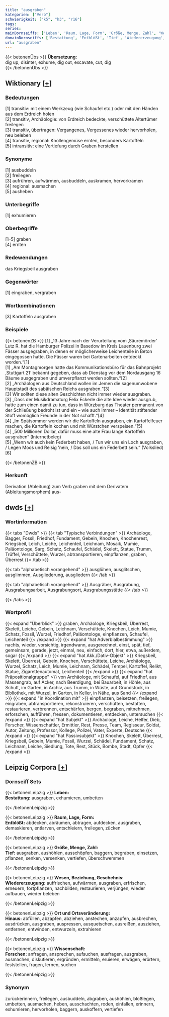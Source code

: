 ```yaml
---
title: "ausgraben"
kategorien: ["Verb"]
schwierigkeit: ["k5", "h3", "r16"]
tags:
series:
mainDornseiffs: ['Leben', 'Raum, Lage, Form', 'Größe, Menge, Zahl', 'Wesen, Beziehung, Geschehnis', 'Ort und Ortsveränderung', 'Wissenschaft']
domainDornseiffs: ['Bestattung', 'Entblößt', 'Tief', 'Wiedererzeugung', 'Hinaus', 'Forschen']
url: "ausgraben"
---
```


{{< betonenÜbs >}}
**Übersetzung:**  
dig up, disinter, exhume, dig out, excavate, cut, dig  
{{< /betonenÜbs >}}

## Wiktionary [[+](https://de.wiktionary.org/wiki/ausgraben)]

### Bedeutungen
[1] transitiv: mit einem Werkzeug (wie Schaufel etc.) oder mit den Händen aus dem Erdreich holen  
[2] transitiv, Archäologie: von Erdreich bedeckte, verschüttete Altertümer freilegen  
[3] transitiv, übertragen: Vergangenes, Vergessenes wieder hervorholen, neu beleben  
[4] transitiv, regional: Knollengemüse ernten, besonders Kartoffeln  
[5] intransitiv: eine Vertiefung durch Graben herstellen  

### Synonyme
[1] ausbuddeln  
[2] freilegen  
[3] aufrühren, aufwärmen, ausbuddeln, auskramen, hervorkramen  
[4] regional: ausmachen  
[5] ausheben  

### Unterbegriffe
[1] exhumieren  

### Oberbegriffe
[1–5] graben  
[4] ernten  

### Redewendungen
das Kriegsbeil ausgraben  

### Gegenwörter
[1] eingraben, vergraben  

### Wortkombinationen
[3] Kartoffeln ausgraben  

### Beispiele
{{< betonenZB >}}
[1] „13 Jahre nach der Verurteilung vom ‚Säuremörder‘ Lutz R. hat die Hamburger Polizei in Basedow im Kreis Lauenburg zwei Fässer ausgegraben, in denen er möglicherweise Leichenteile in Beton eingegossen hatte. Die Fässer waren bei Gartenarbeiten entdeckt worden.“[1]  
[1] „Am Montagmorgen hatte das Kommunikationsbüro für das Bahnprojekt ‚Stuttgart 21‘ bekannt gegeben, dass ab Dienstag vor dem Nordausgang 16 Bäume ausgegraben und umverpflanzt werden sollten.“[2]  
[2] „Archäologen aus Deutschland wollen im Jemen die sagenumwobene Hauptstadt des sabäischen Reichs ausgraben.“[3]  
[3] Wir sollten diese alten Geschichten nicht immer wieder ausgraben.  
[3] „Dass der Musikdramaturg Felix Eckerle die alte Idee wieder ausgrub, hatte zum einen damit zu tun, dass in Würzburg das Theater permanent von der Schließung bedroht ist und ein – wie auch immer – Identität stiftender Stoff womöglich Freunde in der Not schafft.“[4]  
[4] „Im Spätsommer werden wir die Kartoffeln ausgraben, ein Kartoffelfeuer machen, die Kartoffeln kochen und mit Würstchen verspeisen.“[5]  
[4] „500 Millionen Dollar, dafür muss eine alte Frau lange Kartoffeln ausgraben“ (Internetbeleg)  
[5] „Wenn wir auch kein Federbett haben, / Tun wir uns ein Loch ausgraben, / Legen Moos und Reisig 'nein, / Das soll uns ein Federbett sein.“ (Volkslied)[6]  

{{< /betonenZB >}}
### Herkunft
Derivation (Ableitung) zum Verb graben mit dem Derivatem (Ableitungsmorphem) aus-  



## dwds [[+](https://www.dwds.de/wb/ausgraben)]

### Wortinformation
{{< tabs "Dwds" >}}
{{< tab "Typische Verbindungen" >}}
Archäologe, Bagger, Fossil, Friedhof, Fundament, Gebein, Knochen, Knochenrest, Kriegsbeil, Leich, Leiche, Leichenteil, Leichnam, Mosaik, Mumie, Paläontologe, Sarg, Schatz, Schaufel, Schädel, Skelett, Statue, Trumm, Trüffel, Verschüttete, Wurzel, abtransportieren, einpflanzen, graben, Überrest
{{< /tab >}}

{{< tab "alphabetisch vorangehend" >}}
ausglühen, ausglitschen, ausglimmen, Ausgliederung, ausgliedern
{{< /tab >}}

{{< tab "alphabetisch vorangehend" >}}
Ausgräber, Ausgrabung, Ausgrabungsarbeit, Ausgrabungsort, Ausgrabungsstätte
{{< /tab >}}

{{< /tabs >}}

### Wortprofil
{{< expand "Überblick" >}} graben, Archäologe, Kriegsbeil, Überrest, Skelett, Leiche, Gebein, Leichnam, Verschüttete, Knochen, Leich, Mumie, Schatz, Fossil, Wurzel, Friedhof, Paläontologe, einpflanzen, Schaufel, Leichenteil {{< /expand >}}
{{< expand "hat Adverbialbestimmung" >}} nachts, wieder, vorsichtig, irgendwann, ausgerechnet, einst, spät, tief, gemeinsam, gerade, jetzt, einmal, neu, einfach, dort, hier, etwa, außerdem, sogar {{< /expand >}}
{{< expand "hat Akk./Dativ-Objekt" >}} Kriegsbeil, Skelett, Überrest, Gebein, Knochen, Verschüttete, Leiche, Archäologe, Wurzel, Schatz, Leich, Mumie, Leichnam, Schädel, Tempel, Kartoffel, Relikt, Statue, Zigarettenautomat, Leichenteil {{< /expand >}}
{{< expand "hat Präpositionalgruppe" >}} von Archäologe, mit Schaufel, auf Friedhof, aus Massengrab, auf Acker, nach Beerdigung, bei Bauarbeit, in Höhle, aus Schutt, im Garten, in Archiv, aus Trumm, in Wüste, auf Grundstück, in Bibliothek, mit Wurzel, in Garten, in Keller, in Nähe, aus Sand {{< /expand >}}
{{< expand "in Koordination mit" >}} einpflanzen, beisetzen, freilegen, eingraben, abtransportieren, rekonstruieren, verschütten, bestatten, restaurieren, verbrennen, entschärfen, bergen, begraben, mitnehmen, erforschen, aufführen, fressen, dokumentieren, entdecken, untersuchen {{< /expand >}}
{{< expand "hat Subjekt" >}} Archäologe, Leiche, Helfer, Dieb, Forscher, Wissenschaftler, Ermittler, Rest, Presse, Team, Regisseur, Soldat, Autor, Zeitung, Professor, Kollege, Polizei, Vater, Experte, Deutsche {{< /expand >}}
{{< expand "hat Passivsubjekt" >}} Knochen, Skelett, Überrest, Kriegsbeil, Gebein, Mumie, Fossil, Wurzel, Schädel, Fundament, Schatz, Leichnam, Leiche, Siedlung, Tote, Rest, Stück, Bombe, Stadt, Opfer {{< /expand >}}

## Leipzig Corpora [[+](https://corpora.uni-leipzig.de/en/res?word=ausgraben&corpusId=deu_newscrawl-public_2018)]

### Dornseiff Sets
{{< betonenLeipzig >}}
**Leben:**  
**Bestattung:** ausgraben, exhumieren, umbetten  

{{< /betonenLeipzig >}}


{{< betonenLeipzig >}}
**Raum, Lage, Form:**  
**Entblößt:** abdecken, abräumen, abtragen, aufdecken, ausgraben, demaskieren, entlarven, entschleiern, freilegen, zücken  

{{< /betonenLeipzig >}}


{{< betonenLeipzig >}}
**Größe, Menge, Zahl:**  
**Tief:** ausgraben, aushöhlen, ausschöpfen, baggern, begraben, einsetzen, pflanzen, senken, versenken, vertiefen, überschwemmen  

{{< /betonenLeipzig >}}


{{< betonenLeipzig >}}
**Wesen, Beziehung, Geschehnis:**  
**Wiedererzeugung:** auffrischen, aufwärmen, ausgraben, erfrischen, erneuern, fortpflanzen, nachbilden, restaurieren, verjüngen, wieder aufbauen, wieder beleben  

{{< /betonenLeipzig >}}


{{< betonenLeipzig >}}
**Ort und Ortsveränderung:**  
**Hinaus:** abfüllen, abzapfen, abziehen, anstechen, anzapfen, ausbrechen, ausdrücken, ausgraben, auspressen, ausquetschen, ausreißen, ausziehen, entfernen, entwinden, entwurzeln, extrahieren  

{{< /betonenLeipzig >}}


{{< betonenLeipzig >}}
**Wissenschaft:**  
**Forschen:** anfragen, ansprechen, aufsuchen, ausfragen, ausgraben, ausmachen, diskutieren, ergründen, ermitteln, eruieren, erwägen, erörtern, feststellen, fragen, lernen, suchen  

{{< /betonenLeipzig >}}

### Synonym
zurückerinnern, freilegen, ausbuddeln, abgraben, aushöhlen, bloßlegen, umbetten, ausmachen, heben, ausschachten, roden, einfallen, erinnern, exhumieren, hervorholen, baggern, auskoffern, vertiefen

